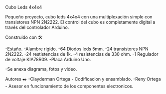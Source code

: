 Cubo Leds 4x4x4

Pequeño proyecto,  cubo leds 4x4x4 con una multiplexación simple con transistores NPN 2N2222. El control del cubo es completamente digital a través del controlador Arduino.

Construido con 🛠️

-Estaño.
-Alambre rigido.
-64 Diodos leds 5mm.
-24 transistores NPN 2N2222.
-24 restistencias de 1k.
-4 resistencias de 330 ohm.
-1 Regulador de voltaje KIA78R09.
-Placa Arduino Uno.

-Se anexa diagrama, fotos y video.

Autores ✒️
-Clayderman Ortega - Codificacion y ensamblado.
-Reny Ortega - Asesor en funcionamiento de los componentes electronicos.
